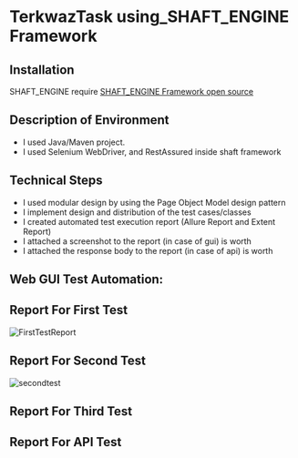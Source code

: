 # TerkwazTask using_SHAFT_ENGINE Framework 
## Installation
SHAFT_ENGINE require  [SHAFT_ENGINE Framework open source ](https://github.com/MohabMohie/using_SHAFT_ENGINE)

## Description of Environment

- I used  Java/Maven project. 
- I used  Selenium WebDriver, and RestAssured inside shaft framework

## Technical Steps
- I used  modular design by using the Page Object Model design pattern 
- I implement  design and distribution of the test cases/classes
- I created automated test execution report (Allure Report and Extent Report)
- I attached a screenshot to the report (in case of gui) is worth 
- I attached the response body to the report (in case of api) is worth 
 
 ## Web GUI Test Automation:
 ## Report For First Test

![FirstTestReport](https://user-images.githubusercontent.com/37227847/140833382-e1e2c92b-0bf9-454d-be9d-7f6657b8693b.PNG)

 ## Report For Second Test  
 
 ![secondtest](https://user-images.githubusercontent.com/37227847/140834859-d2586a60-8702-436c-a310-2bf0aa59a09b.PNG)

 ## Report For Third Test  
 
 
 
  ## Report For  API Test  
